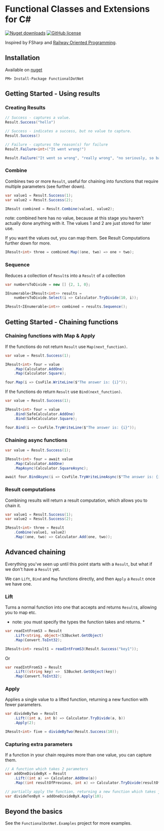 Functional Classes and Extensions for C#
======================================================
[![Nuget downloads](https://img.shields.io/nuget/v/FunctionalDotNet.svg)](https://www.nuget.org/packages/FunctionalDotNet/)
[![GitHub license](https://img.shields.io/github/license/thelegendofando/FunctionalDotNet)](https://github.com/thelegendofando/FunctionalDotNet/blob/main/LICENSE)

Inspired by FSharp and [Railway Oriented Programming](https://fsharpforfunandprofit.com/rop/).

## Installation

Available on [nuget](https://www.nuget.org/packages/FunctionalDotNet/)

	PM> Install-Package FunctionalDotNet

## Getting Started - Using results

### Creating Results

```csharp
// Success - captures a value.
Result.Success("hello")

// Success - indicates a success, but no value to capture.
Result.Success()

// Failure - captures the reason(s) for failure
Result.Failure<int>("It went wrong!")

Result.Failure("It went so wrong", "really wrong", "no seriously, so bad!")
```

### Combine

Combines two or more `Result`, useful for chaining into functions that require multiple parameters (see further down).

```csharp
var value1 = Result.Success(1);
var value2 = Result.Success(2);

IResult combined = Result.Combine(value1, value2);
```

note: combined here has no value, because at this stage you haven't actually done anything with it. The values 1 and 2 are just stored for later use.

If you want the values out, you can map them. See Result Computations further down for more.

```csharp
IResult<int> three = combined.Map((one, two) => one + two);
```

### Sequence

Reduces a collection of `Result`s into a `Result` of a collection

```csharp
var numbersToDivide = new [] {2, 1, 0};

IEnumerable<IResult<int>> results =
    numbersToDivide.Select(i => Calculator.TryDivide(10, i));

IResult<IEnumerable<int>> combined = results.Sequence();
```

## Getting Started - Chaining functions

### Chaining functions with Map & Apply

If the functions do not return `Result` use `Map(next_function)`.

```csharp
var value = Result.Success(1);

IResult<int> four = value
    .Map(Calculator.AddOne)
    .Map(Calculator.Square);

four.Map(i => CsvFile.WriteLine($"The answer is: {i}"));
```

If the functions do return `Result` use `Bind(next_function)`.

```csharp
var value = Result.Success(1);

IResult<int> four = value
    .Bind(SafeCalculator.AddOne)
    .Bind(SafeCalculator.Square);

four.Bind(i => CsvFile.TryWriteLine($"The answer is: {i}"));
```

### Chaining async functions

```csharp
var value = Result.Success(1);

IResult<int> four = await value
    .Map(Calculator.AddOne)
    .MapAsync(Calculator.SquareAsync);

await four.BindAsync(i => CsvFile.TryWriteLineAsync($"The answer is: {i}"));
```

### Result computations

Combining results will return a result computation, which allows you to chain it.

```csharp
var value1 = Result.Success(1);
var value2 = Result.Success(2);

IResult<int> three = Result
    .Combine(value1, value2)
    .Map((one, two) => Calculator.Add(one, two));
```

## Advanced chaining

Everything you've seen up until this point starts with a `Result`, but what if we don't have a `Result` yet.

We can `Lift`, `Bind` and `Map` functions directly, and then `Apply` a `Result` once we have one.

### Lift

Turns a normal function into one that accepts and returns `Result`s, allowing you to map etc.

* note: you must specify the types the function takes and returns. *

```csharp
var readIntFromS3 = Result
    .Lift<string, object>(S3Bucket.GetObject)
    .Map(Convert.ToInt32);

IResult<int> result1 = readIntFromS3(Result.Success("key1"));
```

Or

```csharp
var readIntFromS3 = Result
    .Lift((string key) =>  S3Bucket.GetObject(key))
    .Map(Convert.ToInt32);
```

### Apply

Applies a single value to a lifted function, returning a new function with fewer parameters.

```csharp
var divideByTwo = Result
    .Lift((int a, int b) => Calculator.TryDivide(a, b))
    .Apply(2);

IResult<int> five = divideByTwo(Result.Success(10));
```

### Capturing extra parameters

If a function in your chain requires more than one value, you can capture them.

```csharp
// A function which takes 2 parameters
var addOneDivideByX = Result
    .Lift((int a) => Calculator.AddOne(a))
    .Map((int resultOfPrevious, int x) => Calculator.TryDivide(resultOfPrevious, x));// x is captured

// partially apply the function, returning a new function which takes just one parameter.
var divideTenByX = addOneDivideByX.Apply(10);
```

## Beyond the basics

See the `FunctionalDotNet.Examples` project for more examples.